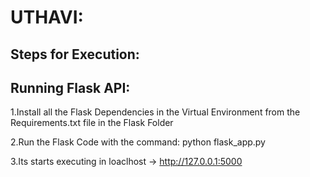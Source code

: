 # UTHAVI:

## Steps for Execution:
 
## Running Flask API:

1.Install all the Flask Dependencies in the Virtual Environment from the Requirements.txt file in the Flask Folder

2.Run the Flask Code with the command:
        python flask_app.py

3.Its starts executing in loaclhost -> http://127.0.0.1:5000


